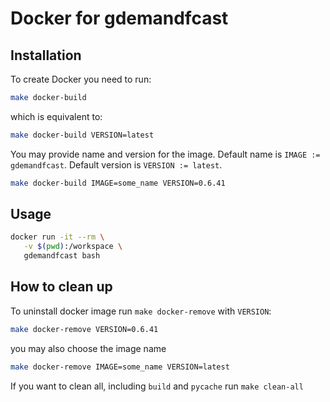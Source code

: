# Docker for gdemandfcast

## Installation

To create Docker you need to run:

```bash
make docker-build
```

which is equivalent to:

```bash
make docker-build VERSION=latest
```

You may provide name and version for the image.
Default name is `IMAGE := gdemandfcast`.
Default version is `VERSION := latest`.

```bash
make docker-build IMAGE=some_name VERSION=0.6.41
```

## Usage

```bash
docker run -it --rm \
   -v $(pwd):/workspace \
   gdemandfcast bash
```

## How to clean up

To uninstall docker image run `make docker-remove` with `VERSION`:

```bash
make docker-remove VERSION=0.6.41
```

you may also choose the image name

```bash
make docker-remove IMAGE=some_name VERSION=latest
```

If you want to clean all, including `build` and `pycache` run `make clean-all`
